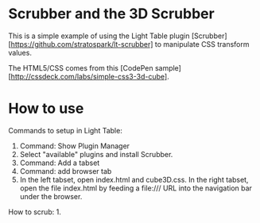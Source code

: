 # Scrubber and the 3D Scrubber

This is a simple example of using the Light Table plugin [Scrubber][https://github.com/stratospark/lt-scrubber] to manipulate CSS transform values.

The HTML5/CSS comes from this [CodePen sample][http://cssdeck.com/labs/simple-css3-3d-cube].

# How to use

Commands to setup in Light Table:
1. Command: Show Plugin Manager
2. Select "available" plugins and install Scrubber.
3. Command: Add a tabset
4. Command: add browser tab
5. In the left tabset, open index.html and cube3D.css. In the right tabset, open the file index.html by feeding a file:/// URL into the navigation bar under the browser.

How to scrub:
1.
